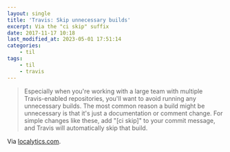 ```yaml
---
layout: single
title: 'Travis: Skip unnecessary builds'
excerpt: Via the "ci skip" suffix
date: 2017-11-17 10:18
last_modified_at: 2023-05-01 17:51:14
categories:
    - til
tags:
    - til
    - travis
---
```


> Especially when you're working with a large team with multiple Travis-enabled repositories,
> you'll want to avoid running any unnecessary builds.
> The most common reason a build might be unnecessary is that it's just a documentation or comment change.
> For simple changes like these, add "\[ci skip\]" to your commit message,
> and Travis will automatically skip that build.

Via [localytics.com](https://web.archive.org/web/20180329110316/http://eng.localytics.com/best-practices-and-common-mistakes-with-travis-ci/).
